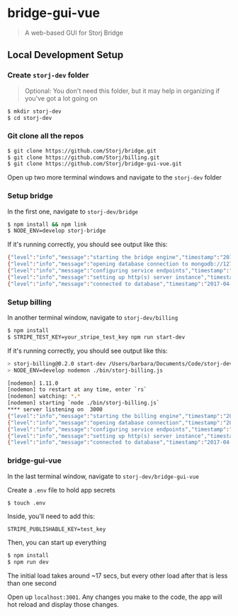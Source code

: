 # bridge-gui-vue

> A web-based GUI for Storj Bridge

## Local Development Setup

### Create `storj-dev` folder
> Optional: You don't need this folder, but it may help in organizing if you've got a lot going on

```sh
$ mkdir storj-dev
$ cd storj-dev
```

### Git clone all the repos

```sh
$ git clone https://github.com/Storj/bridge.git
$ git clone https://github.com/Storj/billing.git
$ git clone https://github.com/Storj/bridge-gui-vue.git
```

Open up two more terminal windows and navigate to the `storj-dev` folder

### Setup bridge

In the first one, navigate to `storj-dev/bridge`

```sh
$ npm install && npm link
$ NODE_ENV=develop storj-bridge
```

If it's running correctly, you should see output like this:

```sh
{"level":"info","message":"starting the bridge engine","timestamp":"2017-04-28T20:47:51.665Z"}
{"level":"info","message":"opening database connection to mongodb://127.0.0.1:27017/__storj-bridge-develop","timestamp":"2017-04-28T20:47:51.666Z"}
{"level":"info","message":"configuring service endpoints","timestamp":"2017-04-28T20:47:51.688Z"}
{"level":"info","message":"setting up http(s) server instance","timestamp":"2017-04-28T20:47:51.701Z"}
{"level":"info","message":"connected to database","timestamp":"2017-04-28T20:47:51.718Z"}
```

### Setup billing

In another terminal window, navigate to `storj-dev/billing`

```sh
$ npm install
$ STRIPE_TEST_KEY=your_stripe_test_key npm run start-dev
```

If it's running correctly, you should see output like this:

```sh
> storj-billing@0.2.0 start-dev /Users/barbara/Documents/Code/storj-dev/billing
> NODE_ENV=develop nodemon ./bin/storj-billing.js

[nodemon] 1.11.0
[nodemon] to restart at any time, enter `rs`
[nodemon] watching: *.*
[nodemon] starting `node ./bin/storj-billing.js`
**** server listening on  3000
{"level":"info","message":"starting the billing engine","timestamp":"2017-04-28T20:51:26.215Z"}
{"level":"info","message":"opening database connection","timestamp":"2017-04-28T20:51:26.216Z"}
{"level":"info","message":"configuring service endpoints","timestamp":"2017-04-28T20:51:26.238Z"}
{"level":"info","message":"setting up http(s) server instance","timestamp":"2017-04-28T20:51:26.308Z"}
{"level":"info","message":"connected to database","timestamp":"2017-04-28T20:51:26.325Z"}
```

### bridge-gui-vue

In the last terminal window, navigate to `storj-dev/bridge-gui-vue`

Create a `.env` file to hold app secrets

```sh
$ touch .env
```

Inside, you'll need to add this:

```
STRIPE_PUBLISHABLE_KEY=test_key
```

Then, you can start up everything

```sh
$ npm install
$ npm run dev
```

The initial load takes around ~17 secs, but every other load after that is less than one second

Open up `localhost:3001`. Any changes you make to the code, the app will hot reload and display those changes.
